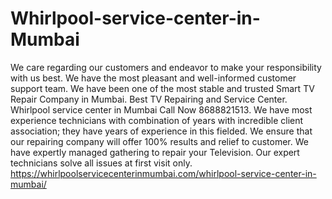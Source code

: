 # Whirlpool-service-center-in-Mumbai
We care regarding our customers and endeavor to make your responsibility with us best. We have the most pleasant and well-informed customer support team. We have been one of the most stable and trusted Smart TV Repair Company in Mumbai. Best TV Repairing and Service Center. Whirlpool service center in Mumbai Call Now 8688821513. We have most experience technicians with combination of years with incredible client association; they have years of experience in this fielded. We ensure that our repairing company will offer 100% results and relief to customer. We have expertly managed gathering to repair your Television. Our expert technicians solve all issues at first visit only. https://whirlpoolservicecenterinmumbai.com/whirlpool-service-center-in-mumbai/
